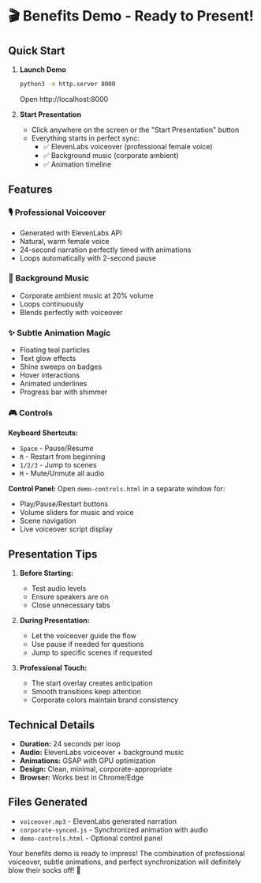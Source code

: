 # 🎬 Benefits Demo - Ready to Present!

## Quick Start

1. **Launch Demo**
   ```bash
   python3 -m http.server 8000
   ```
   Open http://localhost:8000

2. **Start Presentation**
   - Click anywhere on the screen or the "Start Presentation" button
   - Everything starts in perfect sync:
     - ✅ ElevenLabs voiceover (professional female voice)
     - ✅ Background music (corporate ambient)
     - ✅ Animation timeline

## Features

### 🎙️ Professional Voiceover
- Generated with ElevenLabs API
- Natural, warm female voice
- 24-second narration perfectly timed with animations
- Loops automatically with 2-second pause

### 🎵 Background Music
- Corporate ambient music at 20% volume
- Loops continuously
- Blends perfectly with voiceover

### ✨ Subtle Animation Magic
- Floating teal particles
- Text glow effects
- Shine sweeps on badges
- Hover interactions
- Animated underlines
- Progress bar with shimmer

### 🎮 Controls

**Keyboard Shortcuts:**
- `Space` - Pause/Resume
- `R` - Restart from beginning
- `1/2/3` - Jump to scenes
- `M` - Mute/Unmute all audio

**Control Panel:**
Open `demo-controls.html` in a separate window for:
- Play/Pause/Restart buttons
- Volume sliders for music and voice
- Scene navigation
- Live voiceover script display

## Presentation Tips

1. **Before Starting:**
   - Test audio levels
   - Ensure speakers are on
   - Close unnecessary tabs

2. **During Presentation:**
   - Let the voiceover guide the flow
   - Use pause if needed for questions
   - Jump to specific scenes if requested

3. **Professional Touch:**
   - The start overlay creates anticipation
   - Smooth transitions keep attention
   - Corporate colors maintain brand consistency

## Technical Details

- **Duration:** 24 seconds per loop
- **Audio:** ElevenLabs voiceover + background music
- **Animations:** GSAP with GPU optimization
- **Design:** Clean, minimal, corporate-appropriate
- **Browser:** Works best in Chrome/Edge

## Files Generated

- `voiceover.mp3` - ElevenLabs generated narration
- `corporate-synced.js` - Synchronized animation with audio
- `demo-controls.html` - Optional control panel

Your benefits demo is ready to impress! The combination of professional voiceover, subtle animations, and perfect synchronization will definitely blow their socks off! 🚀